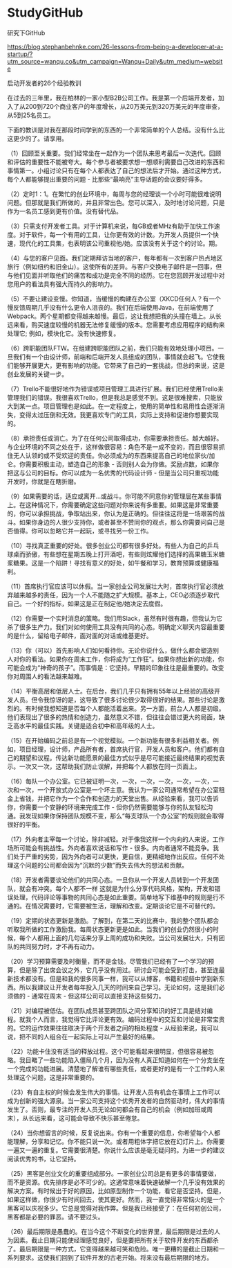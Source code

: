 # StudyGitHub
研究下GitHub


https://blog.stephanbehnke.com/26-lessons-from-being-a-developer-at-a-startup/?utm_source=wanqu.co&utm_campaign=Wanqu+Daily&utm_medium=website

启动开发者的26个经验教训

在过去的三年里，我在柏林的一家小型B2B公司工作。我是第一个后端开发者，加入了从200到720个商业客户的年度增长，从20万美元到320万美元的年度审查，从5到25名员工。

下面的教训是对我在那段时间学到的东西的一个非常简单的个人总结。没有什么比这更少的了。请享用。

（1）回顾至关重要。我们经常坐在一起作为一个团队来思考最后一次迭代。回顾和评估的重要性不能被夸大。每个参与者被要求想一想顺利需要自己改进的东西和事情第一。小组讨论只有在每个人都表达了自己的想法后才开始。通过这种方式，每个人都能够提出重要的问题 - 比那些“最响亮”主导话题的会议要好得多。

（2）定时1：1。在繁忙的创业环境中，每周与您的经理谈一个小时可能很难说明问题。但那就是我们所做的，并且非常出色。您可以深入，及时地讨论问题，只是作为一名员工感到更有价值。没有替代品。

（3）只需支付开发者工具。对于计算机来说，每GB或者MHz有助于加快工作速度。对于软件，每一个有用的工具，让你更有效的计数。为开发人员提供一个快速，现代化的工具集，也表明该公司重视他/她。应该没有关于这个的讨论。期。

（4）与您的客户见面。我们定期拜访当地的客户，每年都有一次到客户热点地区旅行（例如纽约和旧金山）。这使所有的差异。与客户交换电子邮件是一回事，但与他们见面并听取他们的痛苦和成功是完全不同的经历。它在您回顾开发过程中对您用户的看法具有强大而持久的影响力。

（5）不要让建设变慢。你知道，当缓慢的构建在办公室（XKCD任何人？有一个慢反馈周期几乎没有什么更令人沮丧的。我们在后端使用Java，在前端使用了Webpack。两个星期都变得越来越慢。最后，这让我想把我的头撞在墙上。从长远来看，购买速度较慢的机器无法修复缓慢的版本。您需要考虑应用程序的结构来处理它; 例如，模块化它。没有快速修复。

（6）跨职能团队FTW。在组建跨职能团队之前，我们只能有效地处理小项目。一旦我们有一个由设计师，前端和后端开发人员组成的团队，事情就会起飞。它使我们能够开展更大，更有影响的功能。它带来了自己的一套挑战，但总的来说，这是创业发展的关键一步。

（7）Trello不能很好地作为错误或项目管理工具进行扩展。我们已经使用Trello来管理我们的错误。我很喜欢Trello，但是我总是感觉不到。这是很难搜索，只能放大到某一点。项目管理也是如此。在一定程度上，使用的简单性和易用性会逐渐消失，变得太过压倒和无效。我更喜欢专门的工具，实际上支持和促进你想要实现的。

（8）承担责任或消亡。为了在任何公司取得成功，你需要承担责任。越大越好。与企业环境的不同之处在于，这样做很容易：角色不是一成不变的，而且很容易抓住无人认领的或不受欢迎的责任。你必须成为的东西来提高自己的地位家伙/加仑。你需要积极主动，塑造自己的形象 - 否则别人会为你做。奖励点数，如果你把这与公司的目标。你可以成为一名优秀的代码设计师 - 但是当公司只重视功能开发时，你就是在瞎折磨。

（9）如果需要的话，适应或离开...或战斗。你可能不同意你的管理层在某些事情上。在这种情况下，你需要确定这些问题对你来说有多重要。如果这是非常重要的，你可以承担挑战，争取站出来，你认为是正确的。但往往这将是一场艰苦的战斗。如果你身边的人很少支持你，或者甚至不赞同你的观点，那么你需要问自己是否值得。你可以忽略它并一起玩，或寻找另一份工作。

（10）寻找真正重要的好处。很多创业公司都有很多好处。有些人为自己的乒乓球桌而骄傲，有些想在星期五晚上打开酒吧，有些则炫耀他们选择的高果糖玉米糖浆糖果。这是一个陷阱！寻找有意义的好处，如午餐和学习，教育预算或健康福利。

（11）首席执行官应该可以休假。当一家创业公司发展壮大时，首席执行官必须放弃越来越多的责任，因为一个人不能随之扩大规模。基本上，CEO必须逐步取代自己。一个好的指标，如果这是正在制定他/她决定去度假。

（12）你需要一个实时消息的策略。我们用Slack，虽然有时很有趣，但我认为它杀了很多生产力。我们对如何使用工具没有共同的心态。明确定义聊天内容最重要的是什么，留给电子邮件，面对面的对话或维基更好。

（13）你（可以）首先影响人们如何看待你。无论你说什么，做什么都会塑造别人对你的看法。如果你在周末工作，你将成为“工作狂”。如果你想出新的功能，你可能会成为“神奇的孩子”。而事情是：它坚持。早期的印象往往是最重要的。改变你对周围人的看法越来越难。

（14）平衡高层和低层人士。在后台，我们几乎只有拥有55年以上经验的高级开发人员。但令我惊讶的是，这导致了很多讨论很少取得很好的结果。那些讨论是激烈的。有时候我想知道是否每个人都能活着出来。另一方面，前台人人都是初级。他们表现出了很多的热情和创造力，虽然意义不错，但往往会错过更大的局面，缺乏高水平的最佳实践。关键是适合初中和高年级的人士。

（15）在开始编码之前总是有一个视觉模拟。一个新功能有很多利益相关者。例如，项目经理，设计师，产品所有者，首席执行官，开发人员和客户。他们都有自己的期望和议程。传达新功能愿景的最佳方式似乎是尽可能接近最终结果的视觉表示。一次又一次，这帮助我们防止误解，并把每个人都放在同一页面上。

（16）每队一个办公室。它已被证明一次，一次，一次，一次，一次，一次，一次和一次，一个开放式办公室是一个坏主意。我认为一家公司通常希望在办公室租金上省钱，并把它作为一个合作和创造力的天堂出售。从经验来看，我可以告诉你，你需要一个安静的环境来完成工作 - 但你仍然需要能够与你的队友轻松沟通。我发现如果你保持团队规模不变，那么“每支球队一个办公室”的规则就会取得很好的平衡。

（17）外向者主宰每一个讨论，除非减轻。对于像我这样一个内向的人来说，工作场所可能会有挑战性。外向者喜欢说话和写作 - 很多。内向者通常不能竞争。我们处于严重的劣势，因为外向者可以更快，更自信，更精细地作出反应。任何不处理这个问题的公司都会因为“沉默的少数”而失去伟大的想法和贡献。

（18）开发者需要谈论他们的共同心态。一旦你从一个开发人员转到一个开发团队，就会有冲突。每个人都不一样 这就是为什么分享代码风格，架构，开发和错误处理，代码评论等事物的共同心态是如此重要。简单地写下维基中的规则是行不通的。在情况需要时，它需要被生活，理解和改变。定期谈论它是不可替代的。

（19）定期的状态更新是激励。了解到，在第二天的比赛中，我的整个团队都会听取我所做的工作激励我。每周状态更新更是如此。当我们的创业仍然很小的时候，每个人都用上面的几句话来分享上周的成功和失败。当公司发展壮大，只有团队的共同努力时，才不再有动力。

（20）学习预算需要及时衡量，而不是金钱。尽管我们已经有了一个学习的预算，但是除了出席会议之外，它几乎没有用过。研讨会可能会受到打击，甚至连最新技术都没有。但是和我的很多同事一样，我可以从博客，书籍和视频中学到新东西。所以我建议让开发者每年投入几天的时间来自己学习。无论如何，这是我们必须做的 - 通常在周末 - 但这样公司可以直接支持这些努力。

（21）对编程被低估。在团队成员甚至跨团队之间分享知识的好工具是结对编程。就我个人而言，我觉得它比评论更有效。编码过程中的交互和讨论是非常宝贵的。它的运作效果往往取决于两个开发者之间的相处程度 - 从经验来说，我可以说，把不同的人组合在一起实际上可以产生最好的结果。

（22）功能卡住没有适当的释放过程。这个可能看起来很明显，但很容易被忽略。我目睹了一些功能陷入僵局几个月，因为没有人真正知道如何在一个分支坐在一个完成的功能进展。清楚地了解谁有哪些责任，或者更好的是有一个工作的人来处理这个问题，这是非常重要的。

（23）有自主权的时候会发生伟大的事情。让开发人员有机会在事情上工作可以成为创新的强大源泉。当一家公司支持这个优秀开发者的自然驱动时，伟大的事情发生了。否则，最专注的开发人员无论如何都会有自己的机会（例如加班或周末），从长远来看，这可能会导致不快乐甚至倦怠。

（24）当你想留言的时候，反复说出来。你有一个重要的信息，你希望每个人都能理解，分享和记忆。你不能只说一次。或者用粗体字把它放在幻灯片上。你需要一遍又一遍的重复。它需要很清楚。你说什么应该是毫无疑问的。为进一步的建议阅读优秀的书，让它坚持。

（25）黑客是创业文化的重要组成部分。一家创业公司总是有更多的事情要做，而不是资源。优先排序是必不可少的。这通常意味着快速破解一个几乎没有效果的解决方案。有时候出于好的原因，比如原型制作一个功能，看它是否坚持。但是，如果这样做，你很少有时间回去，使其更好。然而，我一直觉得非常恼火的是一个黑客可以庆祝多少。它总是觉得对我作弊。但是我已经接受了：在任何初创公司，黑客都是必要的罪恶。请不要过头。

（26）最后期限是愚蠢的。在当今这个不断变化的世界里，最后期限是过去的人为因素。截止日期只能使经理感觉良好，但是要把所有关于软件开发的东西都杀了。最后期限是一种方式，它变得越来越可笑和危险。唯一更糟的是截止日期和一系列要求。这使我们回到了软件开发的古老开始。将来没有最后期限的地方。